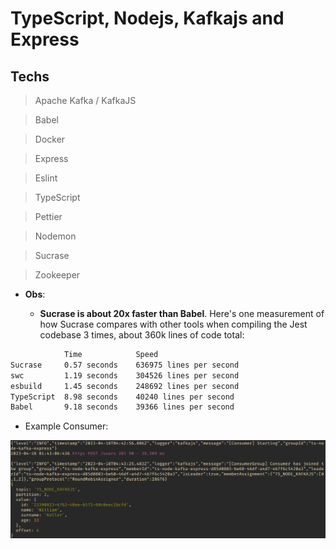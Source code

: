 # TypeScript, Nodejs, Kafkajs and Express

## Techs

> Apache Kafka / KafkaJS

> Babel

> Docker

> Express

> Eslint

> TypeScript

> Pettier

> Nodemon

> Sucrase

> Zookeeper

- **Obs**:

  - **Sucrase is about 20x faster than Babel**. Here's one measurement of how Sucrase compares with other tools when compiling the Jest codebase 3 times, about 360k lines of code total:

```bash
            Time            Speed
Sucrase     0.57 seconds    636975 lines per second
swc         1.19 seconds    304526 lines per second
esbuild     1.45 seconds    248692 lines per second
TypeScript  8.98 seconds    40240 lines per second
Babel       9.18 seconds    39366 lines per second
```

- Example Consumer:

<img src="./imgs/terminal-consumer.png" />
